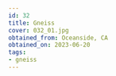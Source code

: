 ```yaml
---
id: 32 
title: Gneiss
cover: 032_01.jpg
obtained_from: Oceanside, CA
obtained_on: 2023-06-20
tags:
- gneiss
---
```

